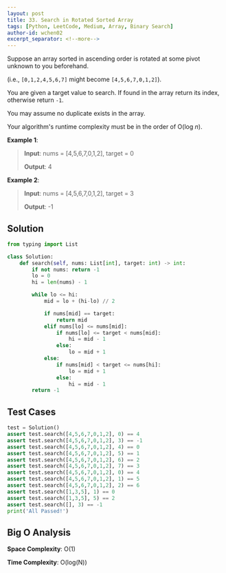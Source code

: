 ```yaml
---
layout: post
title: 33. Search in Rotated Sorted Array
tags: [Python, LeetCode, Medium, Array, Binary Search]
author-id: wchen02
excerpt_separator: <!--more-->
---
```

Suppose an array sorted in ascending order is rotated at some pivot unknown to you beforehand.

(i.e., `[0,1,2,4,5,6,7]` might become `[4,5,6,7,0,1,2]`).

<!--more-->
You are given a target value to search. If found in the array return its index, otherwise return `-1`.

You may assume no duplicate exists in the array.

Your algorithm's runtime complexity must be in the order of O(log *n*).

**Example 1**:
> **Input**: nums = [4,5,6,7,0,1,2], target = 0
>
> **Output**: 4

**Example 2**:
> **Input**: nums = [4,5,6,7,0,1,2], target = 3
>
> **Output**: -1

## Solution

```python
from typing import List

class Solution:
    def search(self, nums: List[int], target: int) -> int:
        if not nums: return -1
        lo = 0
        hi = len(nums) - 1

        while lo <= hi:
            mid = lo + (hi-lo) // 2

            if nums[mid] == target:
                return mid
            elif nums[lo] <= nums[mid]:
                if nums[lo] <= target < nums[mid]:
                    hi = mid - 1
                else:
                    lo = mid + 1
            else:
                if nums[mid] < target <= nums[hi]:
                    lo = mid + 1
                else:
                    hi = mid - 1
        return -1
```

## Test Cases

```python
test = Solution()
assert test.search([4,5,6,7,0,1,2], 0) == 4
assert test.search([4,5,6,7,0,1,2], 3) == -1
assert test.search([4,5,6,7,0,1,2], 4) == 0
assert test.search([4,5,6,7,0,1,2], 5) == 1
assert test.search([4,5,6,7,0,1,2], 6) == 2
assert test.search([4,5,6,7,0,1,2], 7) == 3
assert test.search([4,5,6,7,0,1,2], 0) == 4
assert test.search([4,5,6,7,0,1,2], 1) == 5
assert test.search([4,5,6,7,0,1,2], 2) == 6
assert test.search([1,3,5], 1) == 0
assert test.search([1,3,5], 5) == 2
assert test.search([], 3) == -1
print('All Passed!')
```

## Big O Analysis

**Space Complexity**: O(1)

**Time Complexity**: O(log(N))
